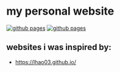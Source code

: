 # my personal website 

[![github pages](https://github.githubassets.com/images/modules/logos_page/GitHub-Mark.png)](https://orange-my-cat.github.io/) [![github pages](https://pages.github.com/images/logo.svg)](https://orange-my-cat.github.io/)

## websites i was inspired by:
- https://lhao03.github.io/